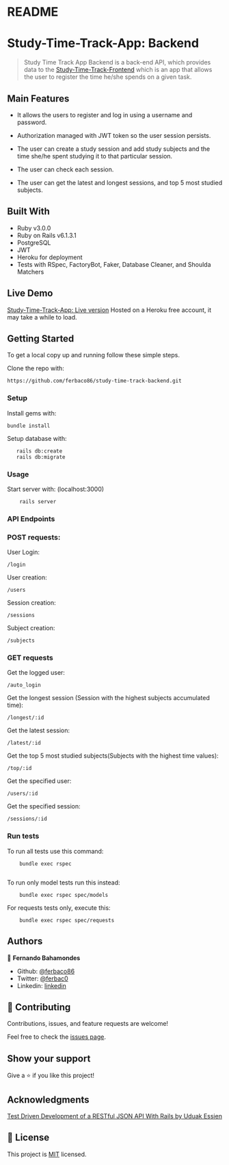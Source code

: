 # README

# Study-Time-Track-App: Backend

> Study Time Track App Backend is a back-end API, which provides data to the [Study-Time-Track-Frontend](https://github.com/ferbaco86/study-time-track-frontend) which is an app that allows the user to register the time he/she spends on a given task. 


## Main Features

* It allows the users to register and log in using a username and password.

* Authorization managed with JWT token so the user session persists. 

* The user can create a study session and add study subjects and the time she/he spent studying it to that particular session.

* The user can check each session.

* The user can get the latest and longest sessions, and top 5 most studied subjects.   


## Built With

- Ruby v3.0.0
- Ruby on Rails v6.1.3.1
- PostgreSQL
- JWT 
- Heroku for deployment
- Tests with RSpec, FactoryBot, Faker, Database Cleaner, and Shoulda Matchers

## Live Demo

[Study-Time-Track-App: Live version](https://fbc-study-track.herokuapp.com/)
Hosted on a Heroku free account, it may take a while to load. 

## Getting Started

To get a local copy up and running follow these simple steps.

Clone the repo with:

```
https://github.com/ferbaco86/study-time-track-backend.git
```

### Setup

Install gems with:

```
bundle install
```

Setup database with:

```
   rails db:create
   rails db:migrate
```

### Usage

Start server with: (localhost:3000)

```
    rails server
```


### API Endpoints 

### POST requests:

User Login:
```
/login
```

User creation:
```
/users
```

Session creation:
```
/sessions
```

Subject creation:
```
/subjects
```

### GET requests

Get the logged user:
```
/auto_login
```

Get the longest session (Session with the highest subjects accumulated time):
```
/longest/:id
```

Get the latest session:
```
/latest/:id
```

Get the top 5 most studied subjects(Subjects with the highest time values):
```
/top/:id
```

Get the specified user:
```
/users/:id
```

Get the specified session:
```
/sessions/:id
```


### Run tests

To run all tests use this command:

```
    bundle exec rspec
    
```
To run only model tests run this instead:

```
    bundle exec rspec spec/models

```

For requests tests only, execute this:

```
    bundle exec rspec spec/requests

```



## Authors

👤 **Fernando Bahamondes**

- Github: [@ferbaco86](https://github.com/ferbaco86)
- Twitter: [@ferbac0](https://twitter.com/ferbac0)
- Linkedin: [linkedin](https://www.linkedin.com/in/fernando-bahamondes-correa)

## 🤝 Contributing

Contributions, issues, and feature requests are welcome!

Feel free to check the [issues page](https://github.com/ferbaco86/study-time-track-backend/issues).

## Show your support

Give a ⭐️ if you like this project!

## Acknowledgments

[Test Driven Development of a RESTful JSON API With Rails by Uduak Essien](https://www.microverse.org/blog/test-driven-development-of-restful-json-api-with-rails)

## 📝 License

This project is [MIT](https://github.com/ferbaco86/study-time-track-backend/blob/development/LICENSE) licensed.
